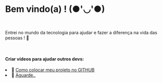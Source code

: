 # Bem vindo(a) ! (●'◡'●)
<br>

Entrei no mundo da tecnologia para ajudar e fazer a diferença na vida das pessoas ! 💜</p>
<br>  
#### Criar vídeos para ajudar outros devs:
 <li>🌱 <a target="_blank" href="https://www.youtube.com/watch?v=OcDCOY1sBdU&list=PLa8Ye6pwKJV9WhFgOepeGmON4h8UozYl0">Como colocar meu projeto no GITHUB </a></li>
 <li>🌱 <a target="_blank" href="youtube.com/user/jessica17268">Aguarde..</a></li>
